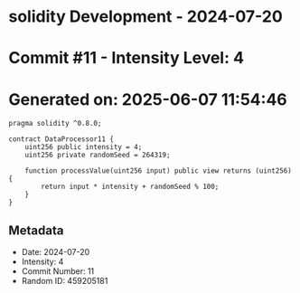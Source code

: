 ﻿# solidity Development - 2024-07-20
# Commit #11 - Intensity Level: 4
# Generated on: 2025-06-07 11:54:46
```solidity
pragma solidity ^0.8.0;

contract DataProcessor11 {
    uint256 public intensity = 4;
    uint256 private randomSeed = 264319;

    function processValue(uint256 input) public view returns (uint256) {
        return input * intensity + randomSeed % 100;
    }
}
```
## Metadata
- Date: 2024-07-20
- Intensity: 4
- Commit Number: 11
- Random ID: 459205181
